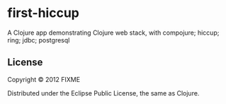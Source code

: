 # first-hiccup

A Clojure app demonstrating Clojure web stack, with compojure; hiccup; ring; jdbc; postgresql

## License

Copyright © 2012 FIXME

Distributed under the Eclipse Public License, the same as Clojure.

